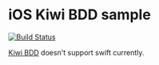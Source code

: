 # iOS Kiwi BDD sample

[![Build Status](https://www.bitrise.io/app/045a6836bb749a86.svg?token=Jt1Jj2kT4HQKfD7z1pBz5Q&branch=master)](https://www.bitrise.io/app/045a6836bb749a86)

[Kiwi BDD](https://github.com/kiwi-bdd/Kiwi/wiki/Getting-Started-with-Kiwi-2.0) 
doesn't support swift currently.
